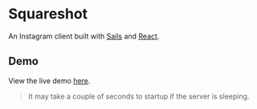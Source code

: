 # Squareshot

An Instagram client built with [Sails](http://sailsjs.org) and [React](https://facebook.github.io/react/).

## Demo

View the live demo [here](https://squareshot.herokuapp.com).

> It may take a couple of seconds to startup if the server is sleeping.
